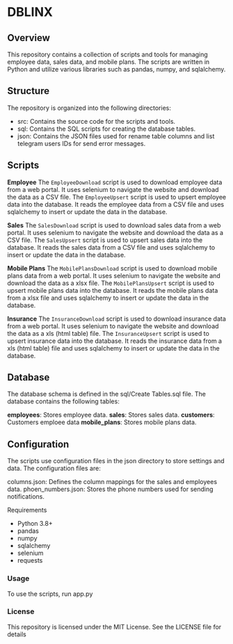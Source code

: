 # DBLINX

## Overview
This repository contains a collection of scripts and tools for managing employee data, sales data, and mobile plans. The scripts are written in Python and utilize various libraries such as pandas, numpy, and sqlalchemy.

## Structure
The repository is organized into the following directories:

- src: Contains the source code for the scripts and tools.
- sql: Contains the SQL scripts for creating the database tables.
- json: Contains the JSON files used for rename table columns and list telegram users IDs for send error messages.

## Scripts
**Employee**
The `EmployeeDownload` script is used to download employee data from a web portal. It uses selenium to navigate the website and download the data as a CSV file.
The `EmployeeUpsert` script is used to upsert employee data into the database. It reads the employee data from a CSV file and uses sqlalchemy to insert or update the data in the database.

**Sales**
The `SalesDownload` script is used to download sales data from a web portal. It uses selenium to navigate the website and download the data as a CSV file.
The `SalesUpsert` script is used to upsert sales data into the database. It reads the sales data from a CSV file and uses sqlalchemy to insert or update the data in the database.

**Mobile Plans**
The `MobilePlansDownload` script is used to download mobile plans data from a web portal. It uses selenium to navigate the website and download the data as a xlsx file.
The `MobilePlansUpsert` script is used to upsert mobile plans data into the database. It reads the mobile plans data from a xlsx file and uses sqlalchemy to insert or update the data in the database.

**Insurance**
The `InsuranceDownload` script is used to download insurance data from a web portal. It uses selenium to navigate the website and download the data as a xls (html table) file.
The `InsuranceUpsert` script is used to upsert insurance data into the database. It reads the insurance data from a xls (html table) file and uses sqlalchemy to insert or update the data in the database.

## Database
The database schema is defined in the sql/Create Tables.sql file. The database contains the following tables:

**employees**: Stores employee data.
**sales**: Stores sales data.
**customers**: Customers emploee data
**mobile_plans**: Stores mobile plans data.

## Configuration
The scripts use configuration files in the json directory to store settings and data. The configuration files are:

columns.json: Defines the column mappings for the sales and employees data.
phoen_numbers.json: Stores the phone numbers used for sending notifications.

Requirements
- Python 3.8+
- pandas
- numpy
- sqlalchemy
- selenium
- requests

### Usage
To use the scripts, run app.py

### License
This repository is licensed under the MIT License. See the LICENSE file for details